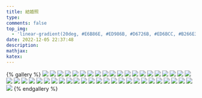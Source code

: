 ```yaml
---
title: 結婚照
type: 
comments: false
top_img:
  - 'linear-gradient(20deg, #E6B86E, #ED986B, #D6726B, #ED6BCC, #B266E3)'
date: 2022-12-05 22:37:48
description:
mathjax:
katex:
---
```


{% gallery %}
![](https://lh3.googleusercontent.com/N0fGNaXOch8OyDmUsYYeoeY_CJk93ALaL2NN0G18HcPttjyVUovVb-BTe_ozuGsqVwRQaenYyYDOHU_bRcNbpv9eXYjCUPXPUlxFYna2jECM85z8YtxmwwgvrrrRhhVQqsZz7Nm7jXA=w1920-h1080)
![](https://lh3.googleusercontent.com/Mf07qbeSU9ITGX89OhTBZpqN9MDAkgZHMC_apxOs2BJZNvfnqGwfszyHn5SnVMR-10drza7Kgh7_NF8ht6bW9yQnVlmr1r7pVTHls8W6TY0JsBdfCwyEROgV_mpiTiimltZ0-MkS0_8=w1920-h1080)
![](https://lh3.googleusercontent.com/AlKqRryxfgkosLoQhnMfBnkVPvCQ1Pp4xUbxONSGuu4gT3Jcl2LYuLl33Our3mBOFjq2Bb0Ote5wAKiFz48ma6M_B5ddtR9qk34IK0F-LsJoejd-xzgTftwwcrsmwOUwDcexhSVafAg=w1920-h1080)
![](https://lh3.googleusercontent.com/ZZ4DKnMdkyhOFPeKaiOMpl7OOQE07f5uYMgRa9b2MytKEWPhjhjjl0FnLmmaNhJ8IiusL2uINvgTI7S3nKO9L_tuZTnw8Vsd8NiYqFJjIa2mgPUYZUXP5wN6eeawAEZ_1o3rR6XOV8s=w1920-h1080)
![](https://lh3.googleusercontent.com/w0H9kmblevIsx56OxrfW7_mpi50za8xu7-ymtH8ER4ccK2sejRUEYbmipBr1ctAIlyh1qFxVfIu12tEsfV6BAAkkusJfkf5D3elosFXnNDguLKt4MmRZga5tf0mhamAAdJ9dNl41oR0=w1920-h1080)
![](https://lh3.googleusercontent.com/E028ui5xMk_YGjuhiC6BQ1kYi98-FEe79tbmvfH5jPlRHTn_-dLk2coCnPwaeuQ5WddY7uQ0R8Kg-ejFYVklPr7pDYce4g-E0fchkLtcKVDGDGzBZQQlqBFOnOPVB9S0sX8iHOP0Qjs=w1920-h1080)
![](https://lh3.googleusercontent.com/d1Fh0XnZc8FNvaQ3xe_vBUHmAloB9YinVG8_bRVLXXCxmudML-NWdHg_wDUgmfRVueo8z8EGgU8_s31Ykwl6CvOZCgwisXrX5zI9Ne4evfmYsacDd4JtAqymiVMsjLJscWNTh9eENKo=w1920-h1080)
![](https://lh3.googleusercontent.com/JajltcyDWtLO1Tm3xFFIoawSePCKoyojiYOyR6X3mDOdWQjnjo91ozqckLzfJP__bLaIMMsHZfRffkF2Xg02uh84KEJrJLMtk9urcZ5ZsLu2mToPUnP7rg3LJtjS70TMqVbaReduUpc=w1920-h1080)
![](https://lh3.googleusercontent.com/PRpGemvF028F4iRRHVljmlTm8i3QTbnY9yGv7araw73EK__-t8coTUrVyGbghs8V3l4rczDa6nHdADBK3Iq6A3MELs_wK7vSHAVbyT2H9l91kYZn4XuDfmF75lgGyN4YKrwIBfLdyN0=w1920-h1080)
![](https://lh3.googleusercontent.com/B-dSG_FbqPm5sqJn6p0GyGVXSncMWhJC9fniUpWO8I2vTfk0pn4XoQopH-ZRAlFNhFpkW1bxs7ZMJ_K97rPoxInaCWO3uVfblQTCLe-iw0GzoxkERRr9ElhwpYqdpSD1mo94bCDOaNo=w1920-h1080)
![](https://lh3.googleusercontent.com/Z5lRkmRWZPaO8ESIg6wTgRBUI94cnZ_mvjJ0WPHAqvZICeVjJRhIhgpJXofoOGaaI72OeLP6acs8VFUdCDulTmTrBDKRFBobc_sWgxOvsZNHhYnnY9YVmwv6yE9vkgb8h5YJjd6SPbo=w1920-h1080)
![](https://lh3.googleusercontent.com/qryUCJLYWayCDIvNRlq_hyaRFrdVxsdIcysSHvDInd4IYC0nlj8XJREzZmi3YTKBrwMSaTuJImlftoTKT5AuE31HTy2STHqthi_xDZBVFmmLNugh5s25NyFP8l9CAt-R-MQ2ov5SJgY=w1920-h1080)
![](https://lh3.googleusercontent.com/yzANUp8sLe1-lVNRRKzGC1JL8vVRtTb79XUEO3qpBE6y4mjrEG80d0t-O_Bg5y8EimuNW_-zzKYymAPZyupUUU6XAqKbnTPuEEc6ZWPFQJRFFaMw19Vl7TbsLURP-KlXcBnJ5TwZx-o=w1920-h1080)
![](https://lh3.googleusercontent.com/zDR7srkqfpQc51h8pxD9twMzxRH9Y8K_N6e-eOp2osxRs6k2eHQDu9YcCchScpX9yQyP2Glaw6P9ZhhBc0QOunG7QzL5Ffh_xzCvz8h9-vwna1NJObU6Ng1UYgMU57W17UMh0kV0IvY=w1920-h1080)
![](https://lh3.googleusercontent.com/cs4Q69-STIYXJbV7cpYzm9QzxJc2Mxj_2MkHmxJwhUd3Ig5tA1cJqYX2kAhKtNU4Yx19QN-U0zi-Kunt4ve7qfbm3uIu2NbVYJr1y4jbb5avSS09hbhzuKZAFX9KIU_XfgSIQ6yVzHk=w1920-h1080)
![](https://lh3.googleusercontent.com/8luSzhbOMAIivDXx8QbtWplw3F4YR-Qo3-CY4Vv5ypKYrDiLXPxeDZPBorh3B5Tx0eD5fVh7Y45kKi17jBnP3vqcf7yCGsB7VSgkJg5Fxi2Jna89ysJ1sJNhN1NRDHxgrn2SQUdjWTY=w1920-h1080)
![](https://lh3.googleusercontent.com/lvpw_Z884xf6Ill0r5QWXlrnGLufkPB3OxapMn-NC3QtbBslCEK3IYpQDF-KPDKU-G8F7eZTKSUcRgHd2MBQhtAebwMMT0t25Dk0vDsOFgdhQFVepqnYIO0s1ztnFHGJUecGHtUHyXc=w1920-h1080)
![](https://lh3.googleusercontent.com/Cp6kZ4ckNk9jWXTnFUrd3fvbaTacesjn6t5BL3BRe_cjus4z-7XItIUCmPcNxXHAOeVXsQGkpAmoomDrU57NKsvUvfQyq9UOxkppKR_TYgbyfhqUdh0JTtN_gMRzSyhv46YiRNPi5eM=w1920-h1080)
![](https://lh3.googleusercontent.com/xPvl2DY1Qbho11MoOwdkNbjqM1lptxNFhEyG77y0PaumWQDCm42F95voIMt6La9rmD8TahjZVkRzCGzeNGiVZ8nbVM6LToQ-cpUmyeOG-Rcge4jyRUSBmD-Rp4S8p3XtphPMGYCC7rU=w1920-h1080)
![](https://lh3.googleusercontent.com/s0DqtM-kj6I3kvw9DAVkO1fKGbznOm3YSk7P2YDEFWFCqTCyF6yxm2bCG0w6XM4eA0rX37flFO6vQ7dp-ZlVcVBBhV85aBFrRr3oBpk8P8sMet74_S95zmXY8sixFB2CON5BtHPL3u0=w1920-h1080)
![](https://lh3.googleusercontent.com/a52rZBh-4suLhQ-VbE6Cq3b6u3lwIl8_WrA3XR3tSehFgnUykt09z8UupBBHX6_JR6rpSIXn1cKoDIdHWcZkjDmD8gqP-y9-5aB_XBiyfi17oI71URa72EPcpoGsFq_goFfXc5Ex6LE=w1920-h1080)
![](https://lh3.googleusercontent.com/3oCZyAtn840stRFw96C6ap7zRCrYzcpkAqMv3Q3EE_3bvo90OTCg8DzvPD7h51CClJ8u4pMfPNDmW-t-qib_WfV7MdClmI0rAtKws-EkvHAJtiJ1pwF1gXRjq-vGCI8LXb3-dVCV6PM=w1920-h1080)
![](https://lh3.googleusercontent.com/95eJ5Fyc8RgOWsf8YjI-c16W4lQU0pmffqw-Cci3M72bYVt-trBgZO8lOta0_XbJ6Xej8vYY5WqNB5iuq1VPhmG6zGV6y12D_1tAOWT96hq55jsUz0hRcTQlHT-Fx3QVuaVTvTiD0uA=w1920-h1080)
![](https://lh3.googleusercontent.com/rFuiLETWzBrARW2VXhR-td8sBRpr7rq0MIG-LuXqtRV1MXKWnr7WZRz6i1LkuQROTf5ngEs0zivFJcfDM3meqpczbspeKr9INy1BleVdG7ZCchDBOSFEAsnvDYwi5S2jWuaBQ0Rm76Y=w1920-h1080)
![](https://lh3.googleusercontent.com/0jmEICM4RuCNlJF1Ug7O3yLke280t92wEnJgDxSRmAlkjFt4GjkQMPrX6Txy0JzOXPf88RsSkPAoG1zFzDNJm34zGqINjWPLMcbEhsJPai15gEyBtvEx6PCGnRWCH0YfBAULNaXfEz8=w1920-h1080)
![](https://lh3.googleusercontent.com/iK38yqtqqfBHHt14oHdo6DmjCdhoeabWKiCWQmqHnD8dpivlvgya7ednahm8GGvmHUygAg1b2n5sP9Lha2eDTT6B7LJBPJa6HN2Xpi4DJxdfYhIkB8xSO3B3ErNwb0VtYlcutvOeTeo=w1920-h1080)
![](https://lh3.googleusercontent.com/YTaJxWFgmXQES7o7ZqiLnxRyvz1OBQ2LsnRPbwIcGZDzHKfLJPdXa15pf8_sk9kRJh-CakWsnXKt7p7vD9pISiYh-gKZHj44Ns9wtKgoMGQJiONfx9voeTGPpnjd1MX6u9BKeQ1SLlM=w1920-h1080)
![](https://lh3.googleusercontent.com/rnfScDt73xkAek66xwHijYFhY35AeMeBSiztfyMddS5iOgeokc-C4jkgmSx61vGO0gihdbGMuEsi6vTdaeVvUkR7R2Z0EFEs4Nb06XUFO0qKaayTe6k0OxKLEm9yWWvLJ6jFplpTuw4=w1920-h1080)
![](https://lh3.googleusercontent.com/L8YIavmBksqGtV-p4JCnQ5YyFfqB_Xwocg1q4xKfRZ6-qsJT8UhrB2x5RcrAAjxCMiMXjtjFI19glfmQcCOGJXU26lqocn0iumL9jN-lMFe30GQWMj6G8VF0H0Ad1yAwfS61a0soDc0=w1920-h1080)
![](https://lh3.googleusercontent.com/TPb_kVpbB2ijez3TSDdk1qxQyp0NJZEh7HMzNJnDJntz1dzw9MtwQ_mMFvuYF_vfw-NPmOOnPKEhqKSYlA5nUQE3H6rTXVU44OgMkhpy4EpQTeqJotxkNCbOyfYl8gPSg-tD5kJ5sh4=w1920-h1080)
![](https://lh3.googleusercontent.com/D6ma_Szw-y8xqlpjL7DcVGS_X0OucRJHHJvINIAaRspktelwuvE1NLqmHwrQHIX9sHjL6LO9F9dRnBIDJ2d1fc6ObGBvpUhyNZmEf2cYhh7gfzOAPUg1GkLutAAnlOdp88APQyh1Y1s=w1920-h1080)
![](https://lh3.googleusercontent.com/AzZjSc8GmYXB_mXQbH1HrKVa0GgODndJgOgS-cTJMU_FgKpDffTHy88VlVeOQmcC-DnV26KyfMWwmCcyKnX0zVsEIr-RjbQ-SwyagHVvpbZMVZ4Gh6657ay6JGMEjbv2m-yFQeQhr8c=w1920-h1080)
![](https://lh3.googleusercontent.com/bHfkqJDaobnNoNl7BvVQCANjrp3WXI_BI4xi6y9ThKen3Pqr7bfZxB8tUGMB9DVvharpsOdtxOdeoBb5x1AGBA8d3d0JM09zINR76_QBYgQrD13fYd7ZhzMMPGDm52HdC0lQ_YGERiY=w1920-h1080)
![](https://lh3.googleusercontent.com/joqRy1TFk5h6zBKjwwUPApOI_ywyqJZndUo9jk0jA84YF_c1tzpoH2BJ473dF7_yE7tOFGaGcB505METOTAll_H8A5THDuDenMwUIIga0Fk_ecP3_TCPv2YW9EkH84siFeWum20-P_w=w1920-h1080)
![](https://lh3.googleusercontent.com/D73H5sIK0GTB4vD3qv13tdXoR7DPC8V6Rdf8SZYYl8y4HOE_gZ65HYnh3dxKNsfegxZpGQBoMFGbdLXuv1OFgPTYalgo0z09Fc3nKn2g7hFmt6NL923AaWz87A2A8apOG4_4xy4bDu8=w1920-h1080)
![](https://lh3.googleusercontent.com/62nb_IDEoQncGpD3-hL_qq5R4IAkfJIkYr7Tlr1Tx4F8dwTW5KQR1QtYb4FkyTHXeuX-rEsJR5Xa9aXh8_7UgkFpvn-XhDZ0QpuRfYD2P3inJr2u_GuTRAWPcJOLHjLc7fM3V5nFgXE=w1920-h1080)
![](https://lh3.googleusercontent.com/IBmlFeAUVT1Xu9xxa75JjXOA2BtXeJ9c-BvNli8UcHxkzVHo3uM9OEysmDOYtAEruz0yhj0_O66M2iC_Sv4K0FF_TyefOEoym-Qz4I6cTLj9HE8oZe90vYeNRMbnVqqceJgA7-GWs-o=w1920-h1080)
![](https://lh3.googleusercontent.com/zdMNKrVrnrmUxx9WVSe7bz_3b7dSGIwat8JtWPXJiQZ8RTpL0k466baE7wcpY_7BZWYbs99JhlB487SM_loxG2mgKpR_VzKM0_VY3AwY44j4ZoycI4WRz_Xt-2_zlbaEvlOVLkwztaw=w1920-h1080)
![](https://lh3.googleusercontent.com/bs_LBOPRWH7um8Te05Lb5FCCwgiQStxLH-0X-olnagXz2EopZC8ue9zhRLdtmf5DtI59oB04DrkpsjAZj7_TN1j-tGUexWV0KehAdqypRsOZ5Vm6ysEfcQbI50uiTQx9p7kbWazeEPY=w1920-h1080)
![](https://lh3.googleusercontent.com/Gj7bvQaDAYWbA_KfcultooxLtKhv5DO4VZD8NrvRNKT91of0_Hp335e9zsnynigSjwL6xDEalhC_zzvS7L_dpC-HIQp340HF6mlhPCi7HYOAFFKhafABvX5CeiDR9At4ksXOj3EZPjw=w1920-h1080)
![](https://lh3.googleusercontent.com/yzpO7xlivRCSbXIF_XAgIKpkELIiqqmjBrXAje14_s4Hd-dZ8C3OxoUtqNr0LfvBDLjHACPJt86vU2IB8g-e7RtN0fcGFTrF-cidF8INRFmih_055BDdE-y2_7bjsdSQXZhxndi7_fM=w1920-h1080)
![](https://lh3.googleusercontent.com/neMphtXP-vJjCGRqRdc1z-0UR8WF82ATTCC8QnB4_741flA6V7rjCXrTKsqFGwN0yuYZtNSnN2BFRgvEVvRFAZa35eWrmb2yChNcQP9MG4QXH_UypCT9x8BOsAYL4X-kD9bsIKC1BY0=w1920-h1080)
![](https://lh3.googleusercontent.com/8Ui9KwFSvZ1lXk3-7eJZpTXyyvAg999polN247u6IX5Jao8Ml4n2-h5uLRTsl4TNw69c7qQ9maenTN9aRaKcOGjCE5wHlMsRY2pECBHPWppiTLiqykji_GpRctyCna2zB_D2HcaUbv4=w1920-h1080)
![](https://lh3.googleusercontent.com/sGH8pd-aaySWcS4pbbJmR0eT75Wpv4qYr5ahL7HV6nlE_ANzTcpTCNTJPvL2efGXp7WT-8kdqRGu82hoUPtgaUb80cskoem6kU1T-v98V0RnW2MnyJuUUzIAg9RgkdCzajnpMPDY6lU=w1920-h1080)
![](https://lh3.googleusercontent.com/kEk5VWmyPv1hx-3QzW9YsoeeAlpUEaRsX3xIa6Vynu0XY2-haYZwmliDmMObkxxBU9yCkwR6UHcUIOz3z6eqDyWQGVFBXRbuB8SAFzmWYrTSDWvOeXdHbdX-p1vFohyRKqjDckboAXU=w1920-h1080)
![](https://lh3.googleusercontent.com/_4SAeHOVhBVQOzmm2cFdxZhF7ShONj_lkLVKAZeytqisZY0LZft0eQqMIoe1WYBbMmvs_Mpo-RTyIKktpTo9JLZdKsWNtDYvBnpAYbIZQyRRsdgPY1qRyyvDPuRtY_m6DCRwudD60r0=w1920-h1080)
{% endgallery %}
